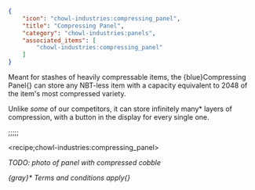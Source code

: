 ```json
{
    "icon": "chowl-industries:compressing_panel",
    "title": "Compressing Panel",
    "category": "chowl-industries:panels",
    "associated_items": [
        "chowl-industries:compressing_panel"
    ]
}
```

Meant for stashes of heavily compressable items, the {blue}Compressing Panel{} can store any NBT-less item with a
capacity equivalent to 2048 of the item's most compressed variety.


Unlike *some* of our competitors, it can store infinitely many\* layers of compression, with a button in the display for
every single one.

;;;;;

<recipe;chowl-industries:compressing_panel>

*TODO: photo of panel with compressed cobble*



*{gray}\* Terms and conditions apply{}*